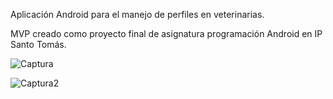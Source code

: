  Aplicación Android para el manejo de perfiles en veterinarias. 
 
 MVP creado como proyecto final de asignatura programación Android en IP Santo Tomás.
 
![Captura](https://user-images.githubusercontent.com/93295581/184587345-0e2b9b4d-c0e6-4f37-8209-8cc7b26f12a5.JPG)

![Captura2](https://user-images.githubusercontent.com/93295581/184587373-06ba6689-d356-40cd-8ee7-1228a551a6ab.JPG)
